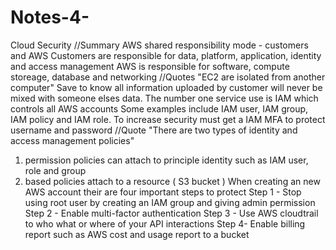 # Notes-4-
Cloud Security
//Summary
AWS shared responsibility mode - customers and AWS 
Customers are responsible for data, platform, application, identity and access management 
AWS is responsible for software, compute storeage, database and networking
//Quotes
"EC2 are isolated from another computer" 
Save to know all information uploaded by customer will never be mixed with someone elses data. 
The number one service use is IAM which controls all AWS accounts
Some examples include IAM user, IAM group, IAM policy and IAM role.
To increase security must get a IAM MFA to protect username and password
//Quote
"There are two types of identity and access management policies" 
1. permission policies can attach to principle identity such as IAM user, role and group
2. based policies attach to a resource ( S3 bucket ) 
When creating an new AWS account their are four important steps to protect 
Step 1 - Stop using root user by creating an IAM group and giving admin permission
Step 2 - Enable multi-factor authentication
Step 3 - Use AWS cloudtrail to who what or where of your API interactions
Step 4- Enable billing report such as AWS cost and usage report to a bucket 
